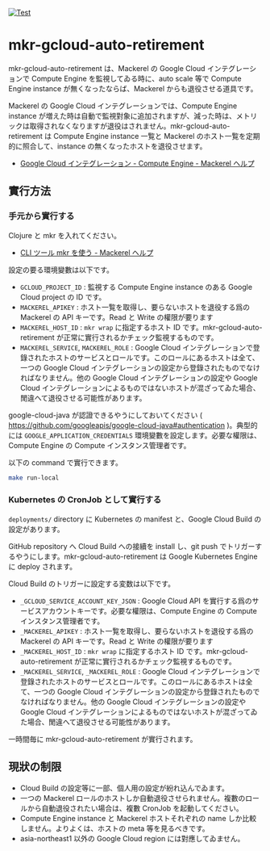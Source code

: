 [![Test](https://github.com/ne-sachirou/mkr-gcloud-auto-retirement/actions/workflows/test.yml/badge.svg)](https://github.com/ne-sachirou/mkr-gcloud-auto-retirement/actions/workflows/test.yml)

# mkr-gcloud-auto-retirement

mkr-gcloud-auto-retirement は、Mackerel の Google Cloud インテグレーションで Compute Engine を監視してゐる時に、auto scale 等で Compute Engine instance が無くなったならば、Mackerel からも退役させる道具です。

Mackerel の Google Cloud インテグレーションでは、Compute Engine instance が増えた時は自動で監視對象に追加されますが、減った時は、メトリックは取得されなくなりますが退役はされません。mkr-gcloud-auto-retirement は Compute Engine instance 一覧と Mackerel のホスト一覧を定期的に照合して、instance の無くなったホストを退役させます。

- [Google Cloud インテグレーション - Compute Engine - Mackerel ヘルプ](https://mackerel.io/ja/docs/entry/integrations/gcp/gce)

## 實行方法

### 手元から實行する

Clojure と mkr を入れてください。

- [CLI ツール mkr を使う - Mackerel ヘルプ](https://mackerel.io/ja/docs/entry/advanced/cli)

設定の要る環境變數は以下です。

- `GCLOUD_PROJECT_ID` : 監視する Compute Engine instance のある Google Cloud project の ID です。
- `MACKEREL_APIKEY` : ホスト一覧を取得し、要らないホストを退役する爲の Mackerel の API キーです。Read と Write の權限が要ります
- `MACKEREL_HOST_ID` : `mkr wrap` に指定するホスト ID です。mkr-gcloud-auto-retirement が正常に實行されるかチェック監視するものです。
- `MACKEREL_SERVICE`, `MACKEREL_ROLE` : Google Cloud インテグレーションで登錄されたホストのサービスとロールです。このロールにあるホストは全て、一つの Google Cloud インテグレーションの設定から登錄されたものでなければなりません。他の Google Cloud インテグレーションの設定や Google Cloud インテグレーションによるものではないホストが混ざってゐた場合、閒違へて退役させる可能性があります。

google-cloud-java が認證できるやうにしておいてください ( https://github.com/googleapis/google-cloud-java#authentication )。典型的には `GOOGLE_APPLICATION_CREDENTIALS` 環境變數を設定します。必要な權限は、Compute Engine の Compute インスタンス管理者です。

以下の command で實行できます。

```sh
make run-local
```

### Kubernetes の CronJob として實行する

`deployments/` directory に Kubernetes の manifest と、Google Cloud Build の設定があります。

GitHub repository へ Cloud Build への接續を install し、git push でトリガーするやうにします。mkr-gcloud-auto-retirement は Google Kubernetes Engine に deploy されます。

Cloud Build のトリガーに設定する変数は以下です。

- `_GCLOUD_SERVICE_ACCOUNT_KEY_JSON` : Google Cloud API を實行する爲のサービスアカウントキーです。必要な權限は、Compute Engine の Compute インスタンス管理者です。
- `_MACKEREL_APIKEY` : ホスト一覧を取得し、要らないホストを退役する爲の Mackerel の API キーです。Read と Write の權限が要ります
- `_MACKEREL_HOST_ID` : `mkr wrap` に指定するホスト ID です。mkr-gcloud-auto-retirement が正常に實行されるかチェック監視するものです。
- `_MACKEREL_SERVICE`, `_MACKEREL_ROLE` : Google Cloud インテグレーションで登錄されたホストのサービスとロールです。このロールにあるホストは全て、一つの Google Cloud インテグレーションの設定から登錄されたものでなければなりません。他の Google Cloud インテグレーションの設定や Google Cloud インテグレーションによるものではないホストが混ざってゐた場合、閒違へて退役させる可能性があります。

一時間毎に mkr-gcloud-auto-retirement が實行されます。

## 現狀の制限

- Cloud Build の設定等に一部、個人用の設定が紛れ込んでゐます。
- 一つの Mackerel ロールのホストしか自動退役させられません。複數のロールから自動退役されたい場合は、複數 CronJob を起動してください。
- Compute Engine instance と Mackerel ホストそれぞれの name しか比較しません。よりよくは、ホストの meta 等を見るべきです。
- asia-northeast1 以外の Google Cloud region には對應してゐません。

